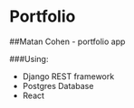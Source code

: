 # Portfolio

##Matan Cohen - portfolio app

###Using:
* Django REST framework
* Postgres Database
* React

